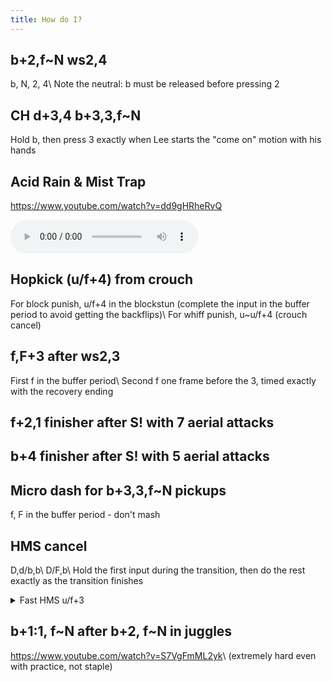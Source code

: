 ```yaml
---
title: How do I?
---
```


## b+2,f\~N ws2,4

b, N, 2, 4\\
Note the neutral: b must be released before pressing 2

## CH d+3,4 b+3,3,f\~N

Hold b, then press 3 exactly when Lee starts the "come on" motion with his hands

## Acid Rain & Mist Trap

<https://www.youtube.com/watch?v=dd9gHRheRvQ>

<audio controls loop src="/assets/sounds/Acid_Rain_Timing.mp3">
  Your browser does not support the audio element.
</audio>

## Hopkick (u/f+4) from crouch

For block punish, u/f+4 in the blockstun (complete the input in the buffer period to avoid getting the backflips)\\
For whiff punish, u\~u/f+4 (crouch cancel)

## f,F+3 after ws2,3

First f in the buffer period\\
Second f one frame before the 3, timed exactly with the recovery ending

## f+2,1 finisher after S! with 7 aerial attacks
## b+4 finisher after S! with 5 aerial attacks
## Micro dash for b+3,3,f\~N pickups

f, F in the buffer period - don't mash

## HMS cancel

D,d/b,b\\
D/F,b\\
Hold the first input during the transition, then do the rest exactly as the transition finishes

<details>
<summary markdown="0">Fast HMS u/f+3</summary>
In the buffer period of an HMS transition:

- If you input u before u/f or 3, then HMS sidestep gets buffered
- If you input u/f before 3, then forward jump gets buffered
- If you input 3 before u/f, then HMS 3 gets buffered

In other words, you must input u/f and 3 on the same frame to buffer it.

The other option is to time the input perfectly. In this case, you input U/F in the buffer and press 3 when the transition finishes. You'll get a forward jump only if the 3 is pressed extremely late.

3+4 takes 10 frames, so from neutral the fastest you can do HMS u/f+3 is 30 frames.
</details>

## b+1:1, f\~N after b+2, f\~N in juggles

<https://www.youtube.com/watch?v=S7VgFmML2yk>\\
(extremely hard even with practice, not staple)

